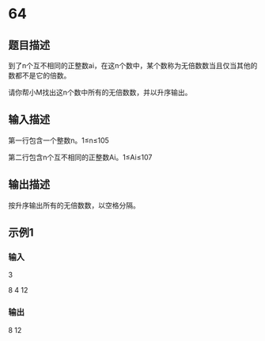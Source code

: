 # 64

## 题目描述

到了n个互不相同的正整数ai，在这n个数中，某个数称为无倍数数当且仅当其他的数都不是它的倍数。

请你帮小M找出这n个数中所有的无倍数数，并以升序输出。

## 输入描述

第一行包含一个整数n。1≤n≤105

第二行包含n个互不相同的正整数Ai。1≤Ai≤107

## 输出描述

按升序输出所有的无倍数数，以空格分隔。

## 示例1

### 输入

3

8 4 12

### 输出

8 12
